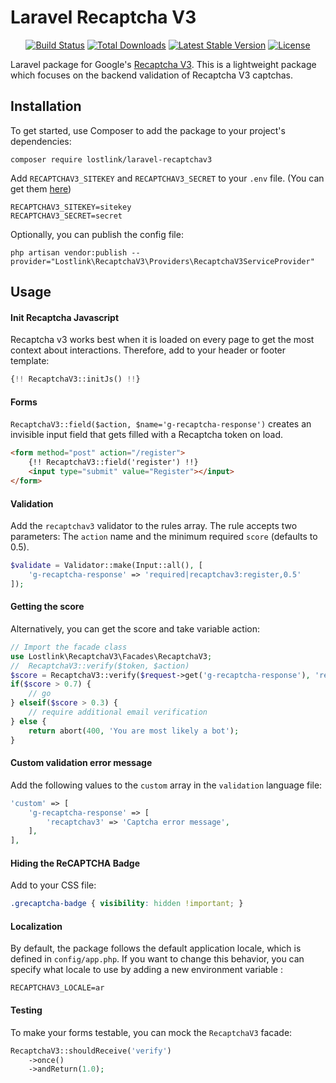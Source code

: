 # Laravel Recaptcha V3


<p align="center">
<a href="https://github.com/lostlink/laravel-recaptchav3/actions/workflows/run-tests.yml"><img src="https://github.com/lostlink/laravel-recaptchav3/actions/workflows/run-tests.yml/badge.svg" alt="Build Status"></a>
<a href="https://packagist.org/packages/lostlink/laravel-recaptchav3"><img src="https://poser.pugx.org/lostlink/laravel-recaptchav3/d/total.svg" alt="Total Downloads"></a>
<a href="https://packagist.org/packages/lostlink/laravel-recaptchav3"><img src="https://poser.pugx.org/lostlink/laravel-recaptchav3/v/stable.svg" alt="Latest Stable Version"></a>
<a href="https://packagist.org/packages/lostlink/laravel-recaptchav3"><img src="https://poser.pugx.org/lostlink/laravel-recaptchav3/license.svg" alt="License"></a>
</p>

Laravel package for Google's [Recaptcha V3](https://developers.google.com/recaptcha/docs/v3). This is a lightweight package which focuses on the backend validation of Recaptcha V3 captchas.

## Installation


To get started, use Composer to add the package to your project's dependencies:

    composer require lostlink/laravel-recaptchav3


Add `RECAPTCHAV3_SITEKEY` and `RECAPTCHAV3_SECRET` to your `.env` file. (You can get them [here](https://www.google.com/recaptcha/admin#list))

```
RECAPTCHAV3_SITEKEY=sitekey
RECAPTCHAV3_SECRET=secret
```

Optionally, you can publish the config file:
```
php artisan vendor:publish --provider="Lostlink\RecaptchaV3\Providers\RecaptchaV3ServiceProvider"
```

## Usage

#### Init Recaptcha Javascript

Recaptcha v3 works best when it is loaded on every page to get the most context about interactions. Therefore, add to your header or footer template:

```php
{!! RecaptchaV3::initJs() !!}
```

#### Forms

``RecaptchaV3::field($action, $name='g-recaptcha-response')`` creates an invisible input field that gets filled with a Recaptcha token on load.


```html
<form method="post" action="/register">
    {!! RecaptchaV3::field('register') !!}
    <input type="submit" value="Register"></input>
</form>

```

#### Validation

Add the `recaptchav3` validator to the rules array. The rule accepts two parameters: The `action` name and the minimum required `score` (defaults to 0.5).

```php
$validate = Validator::make(Input::all(), [
	'g-recaptcha-response' => 'required|recaptchav3:register,0.5'
]);
```

#### Getting the score

Alternatively, you can get the score and take variable action:

```php
// Import the facade class
use Lostlink\RecaptchaV3\Facades\RecaptchaV3;
//  RecaptchaV3::verify($token, $action)
$score = RecaptchaV3::verify($request->get('g-recaptcha-response'), 'register')
if($score > 0.7) {
    // go
} elseif($score > 0.3) {
    // require additional email verification
} else {
    return abort(400, 'You are most likely a bot');
}
```

#### Custom validation error message

Add the following values to the `custom` array in the `validation` language file:

```php
'custom' => [
    'g-recaptcha-response' => [
        'recaptchav3' => 'Captcha error message',
    ],
],
```

#### Hiding the ReCAPTCHA Badge

Add to your CSS file:
```css
.grecaptcha-badge { visibility: hidden !important; }
```

#### Localization
By default, the package follows the default application locale, which is defined in `config/app.php`. If you want to change this behavior, you can specify what locale to use by adding a new environment variable : 
```
RECAPTCHAV3_LOCALE=ar
```

#### Testing

To make your forms testable, you can mock the `RecaptchaV3` facade:

```php
RecaptchaV3::shouldReceive('verify')
    ->once()
    ->andReturn(1.0);

```
